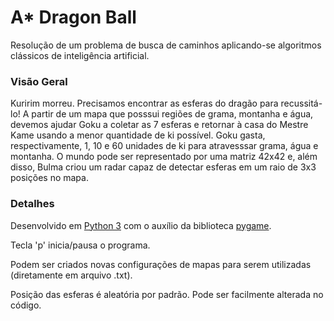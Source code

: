 # A* Dragon Ball
Resolução de um problema de busca de caminhos aplicando-se algoritmos clássicos de inteligência artificial.

### Visão Geral

Kuririm morreu. Precisamos encontrar as esferas do dragão para recussitá-lo! A partir de um mapa que posssui regiões de grama, montanha e água, devemos ajudar Goku a coletar as 7 esferas e retornar à casa do Mestre Kame usando a menor quantidade de ki possível. Goku gasta, respectivamente, 1, 10 e 60 unidades de ki para atravesssar grama, água e montanha. 
O mundo pode ser representado por uma matriz 42x42 e, além disso, Bulma criou um radar capaz de detectar esferas em um raio de 3x3 posições no mapa.

### Detalhes 

Desenvolvido em [Python 3](https://www.python.org/) com o auxílio da biblioteca [pygame](https://www.pygame.org). 

Tecla 'p' inicia/pausa o programa. 

Podem ser criados novas configurações de mapas para serem utilizadas (diretamente em arquivo .txt). 

Posição das esferas é aleatória por padrão. Pode ser facilmente alterada no código.
